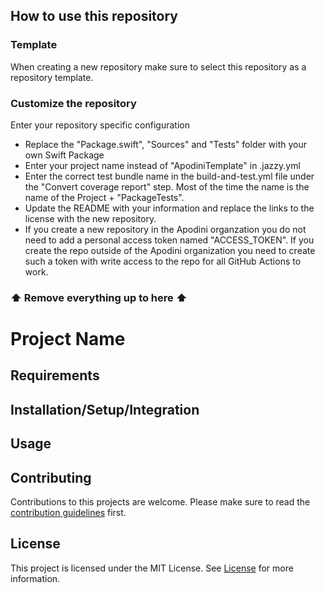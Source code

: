 ## How to use this repository
### Template

When creating a new repository make sure to select this repository as a repository template.

### Customize the repository

Enter your repository specific configuration
- Replace the "Package.swift", "Sources" and "Tests" folder with your own Swift Package
- Enter your project name instead of "ApodiniTemplate" in .jazzy.yml
- Enter the correct test bundle name in the build-and-test.yml file under the "Convert coverage report" step. Most of the time the name is the name of the Project + "PackageTests".
- Update the README with your information and replace the links to the license with the new repository.
- If you create a new repository in the Apodini organzation you do not need to add a personal access token named "ACCESS_TOKEN". If you create the repo outside of the Apodini organization you need to create such a token with write access to the repo for all GitHub Actions to work.

### ⬆️ Remove everything up to here ⬆️

# Project Name

## Requirements

## Installation/Setup/Integration

## Usage

## Contributing
Contributions to this projects are welcome. Please make sure to read the [contribution guidelines](https://github.com/Apodini/.github/blob/release/CONTRIBUTING.md) first.

## License
This project is licensed under the MIT License. See [License](https://github.com/Apodini/Template-Repository/blob/release/LICENSE) for more information.
